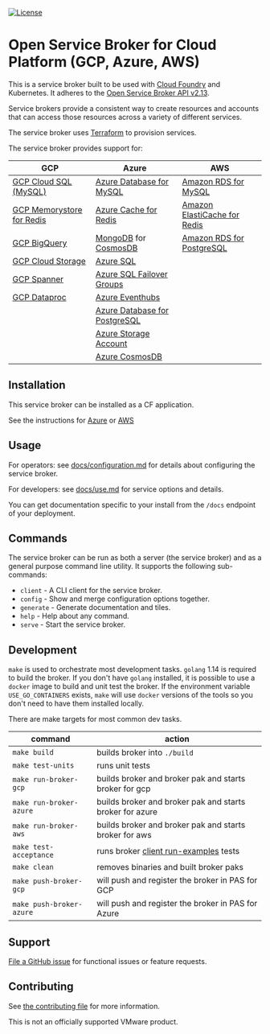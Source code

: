 [![License](https://img.shields.io/badge/license-Apache%202.0-blue.svg)](https://opensource.org/licenses/Apache-2.0)

# Open Service Broker for Cloud Platform (GCP, Azure, AWS)

This is a service broker built to be used with [Cloud Foundry](https://docs.cloudfoundry.org/services/overview.html) and Kubernetes.
It adheres to the [Open Service Broker API v2.13](https://github.com/openservicebrokerapi/servicebroker/blob/v2.13/spec.md).

Service brokers provide a consistent way to create resources and accounts that can access those resources across a variety of different services.

The service broker uses [Terraform](https://www.terraform.io/) to provision services.

The service broker provides support for:

| GCP | Azure | AWS |
|-----|-------| ----|
|[GCP Cloud SQL (MySQL)](https://cloud.google.com/sql/)|[Azure Database for MySQL](https://azure.microsoft.com/en-us/services/mysql/?&ef_id=EAIaIQobChMImtPm8_DK5wIVgf5kCh1lEAqOEAAYASABEgIwjfD_BwE:G:s&OCID=AID2000128_SEM_VfuRONbO&MarinID=VfuRONbO_307794721357_azure%20mysql_e_c_Qml9BhwJ_46775457259_kwd-310296951725&lnkd=Google_Azure_Brand&gclid=EAIaIQobChMImtPm8_DK5wIVgf5kCh1lEAqOEAAYASABEgIwjfD_BwE)|[Amazon RDS for MySQL](https://aws.amazon.com/rds/mysql/)|
|[GCP Memorystore for Redis](https://cloud.google.com/memorystore/docs/redis/)|[Azure Cache for Redis](https://azure.microsoft.com/en-us/services/cache/?&ef_id=EAIaIQobChMIzc-t2vHK5wIVsh-tBh3Z8wteEAAYASAAEgJ0cvD_BwE:G:s&OCID=AID2000128_SEM_SeUFPHct&MarinID=SeUFPHct_287547165334_azure%20redis_e_c__46775456859_kwd-310342681850&lnkd=Google_Azure_Brand&gclid=EAIaIQobChMIzc-t2vHK5wIVsh-tBh3Z8wteEAAYASAAEgJ0cvD_BwE)|[Amazon ElastiCache for Redis](https://aws.amazon.com/elasticache/redis/?nc=sn&loc=2&dn=1)|
|[GCP BigQuery](https://cloud.google.com/bigquery/)|[MongoDB](https://docs.microsoft.com/en-us/azure/cosmos-db/mongodb-introduction) for [CosmosDB](https://azure.microsoft.com/en-us/services/cosmos-db/)|[Amazon RDS for PostgreSQL](https://aws.amazon.com/rds/postgresql/)|
|[GCP Cloud Storage](https://cloud.google.com/storage/)|[Azure SQL](https://docs.microsoft.com/en-us/azure/sql-database/)||
|[GCP Spanner](https://cloud.google.com/spanner/)|[Azure SQL Failover Groups](https://docs.microsoft.com/en-us/azure/sql-database/sql-database-auto-failover-group/)||
|[GCP Dataproc](https://cloud.google.com/dataproc/docs/overview/)|[Azure Eventhubs](https://azure.microsoft.com/en-us/services/event-hubs/)||
||[Azure Database for PostgreSQL](https://azure.microsoft.com/en-us/services/postgresql)||
||[Azure Storage Account](https://docs.microsoft.com/en-us/azure/storage/common/storage-account-overview)||
||[Azure CosmosDB](https://azure.microsoft.com/en-us/services/cosmos-db/)||

## Installation

This service broker can be installed as a CF application.

See the instructions for [Azure](./docs/azure-installation.md) or [AWS](./docs/aws-installation.md)

## Usage

For operators: see [docs/configuration.md](./docs/configuration.md) for details about configuring the service broker.

For developers: see [docs/use.md](./docs/use.md) for service options and details.

You can get documentation specific to your install from the `/docs` endpoint of your deployment.

## Commands

The service broker can be run as both a server (the service broker) and as a general purpose command line utility.
It supports the following sub-commands:

 * `client` - A CLI client for the service broker.
 * `config` - Show and merge configuration options together.
 * `generate` - Generate documentation and tiles.
 * `help` - Help about any command.
 * `serve` - Start the service broker.

## Development

`make` is used to orchestrate most development tasks. 
`golang` 1.14 is required to build the broker. If you don't have `golang` installed, it is possible to use a `docker` image to build and unit test the broker. If the environment variable `USE_GO_CONTAINERS` exists, `make` will use `docker` versions of the tools so you don't need to have them installed locally. 

There are make targets for most common dev tasks. 

| command | action |
|---------|--------|
`make build` | builds broker into `./build`
`make test-units` | runs unit tests
`make run-broker-gcp` | builds broker and broker pak and starts broker for gcp
`make run-broker-azure` | builds broker and broker pak and starts broker for azure
`make run-broker-aws` | builds broker and broker pak and starts broker for aws
`make test-acceptance` | runs broker [client run-examples](./TESTING.md) tests
`make clean` | removes binaries and built broker paks
`make push-broker-gcp` | will push and register the broker in PAS for GCP
`make push-broker-azure` | will push and register the broker in PAS for Azure

## Support

[File a GitHub issue](https://github.com/pivotal/cloud-service-broker/issues) for functional issues or feature requests.

## Contributing

See [the contributing file](https://github.com/pivotal/cloud-service-broker/blob/master/CONTRIBUTING.md) for more information.

This is not an officially supported VMware product.
